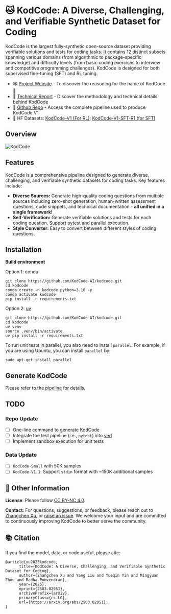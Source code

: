 # 🐱 KodCode: A Diverse, Challenging, and Verifiable Synthetic Dataset for Coding

KodCode is the largest fully-synthetic open-source dataset providing verifiable solutions and tests for coding tasks. It contains 12 distinct subsets spanning various domains (from algorithmic to package-specific knowledge) and difficulty levels (from basic coding exercises to interview and competitive programming challenges). KodCode is designed for both supervised fine-tuning (SFT) and RL tuning.

- 🕸️ [Project Website](https://kodcode-ai.github.io/) - To discover the reasoning for the name of KodCode 🤨
- 📄 [Technical Report](https://github.com/KodCode-AI/kodcode/blob/main/paper/kodcode_v1.pdf) - Discover the methodology and technical details behind KodCode
- 💾 [Github Repo](https://github.com/KodCode-AI/kodcode) - Access the complete pipeline used to produce KodCode V1
- 🤗 HF Datasets: [KodCode-V1 (For RL)](https://huggingface.co/datasets/KodCode/KodCode-V1); [KodCode-V1-SFT-R1 (for SFT)](https://huggingface.co/datasets/KodCode/KodCode-V1-SFT-R1)

## Overview
![KodCode](https://kodcode-ai.github.io/static/images/kodcode-pipeline.jpg)

## Features
KodCode is a comprehensive pipeline designed to generate diverse, challenging, and verifiable synthetic datasets for coding tasks. Key features include:
- **Diverse Sources:** Generate high-quality coding questions from multiple sources including zero-shot generation, human-written assessment questions, code snippets, and technical documentation - **all unified in a single framework!**
- **Self-Verification:** Generate verifiable solutions and tests for each coding question. Support pytest and parallel execution.
- **Style Converter:** Easy to convert between different styles of coding questions.

## Installation

**Build environment**

Option 1: conda
```
git clone https://github.com/KodCode-AI/kodcode.git
cd kodcode
conda create -n kodcode python=3.10 -y
conda activate kodcode
pip install -r requirements.txt
```

Option 2: [uv](https://github.com/astral-sh/uv)
```
git clone https://github.com/KodCode-AI/kodcode.git
cd kodcode
uv venv
source .venv/bin/activate
uv pip install -r requirements.txt
```

To run unit tests in parallel, you also need to install `parallel`. For example, if you are using Ubuntu, you can install `parallel` by:
```
sudo apt-get install parallel
```

## Generate KodCode

Please refer to the [pipeline](https://github.com/KodCode-AI/kodcode/blob/main/pipeline) for details.

##  TODO

### Repo Update
- [ ] One-line command to generate KodCode
- [ ] Integrate the test pipeline (i.e., `pytest`) into [verl](https://github.com/volcengine/verl)
- [ ] Implement sandbox execution for unit tests

### Data Update
- [ ] `KodCode-Small` with 50K samples
- [ ] `KodCode-V1.1`: Support `stdin` format with ~150K additional samples

## 🧐 Other Information

**License**: Please follow [CC BY-NC 4.0](https://creativecommons.org/licenses/by-nc/4.0/deed.en).

**Contact**: For questions, suggestions, or feedback, please reach out to [Zhangchen Xu](mailto:zxu9@uw.edu), or [raise an issue](https://github.com/KodCode-AI/kodcode/issues/new). We welcome your input and are committed to continuously improving KodCode to better serve the community.

## 📚 Citation

If you find the model, data, or code useful, please cite:
```
@article{xu2025kodcode,
      title={KodCode: A Diverse, Challenging, and Verifiable Synthetic Dataset for Coding}, 
      author={Zhangchen Xu and Yang Liu and Yueqin Yin and Mingyuan Zhou and Radha Poovendran},
      year={2025},
      eprint={2503.02951},
      archivePrefix={arXiv},
      primaryClass={cs.LG},
      url={https://arxiv.org/abs/2503.02951}, 
}
```